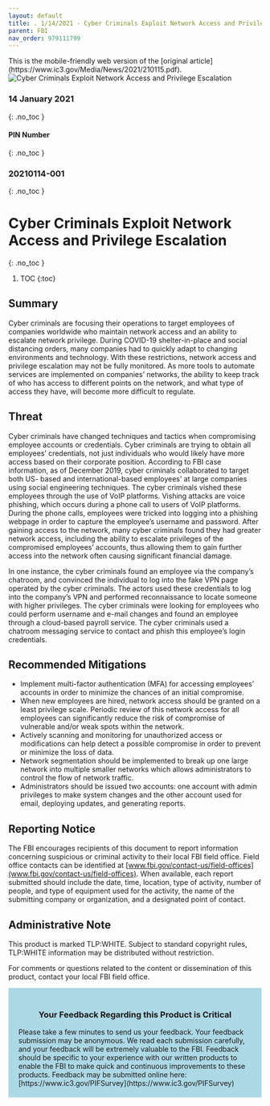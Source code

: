 ```yaml
---
layout: default
title: . 1/14/2021 - Cyber Criminals Exploit Network Access and Privilege Escalation  
parent: FBI 
nav_order: 979111799 
---
```

<style>
.dont-break-out {
  /* These are technically the same, but use both */
  overflow-wrap: break-word;
  word-wrap: break-word;

  -ms-word-break: break-all;
  /* This is the dangerous one in WebKit, as it breaks things wherever */
  word-break: break-all;
  /* Instead use this non-standard one: */
  word-break: break-word;
}
</style>

<div class="dont-break-out" markdown="1">
This is the mobile-friendly web version of the [original article](https://www.ic3.gov/Media/News/2021/210115.pdf).

<img src="https://statics.bsafes.com/images/publications/fbi-pin-2021-0114-01-cyber-criminals-exploit-network-access-and-privilege-escalation.png" alt="Cyber Criminals Exploit Network Access and Privilege Escalation" style="display:block; margin:0 auto">

### 14 January 2021
{: .no_toc }
#### PIN Number
{: .no_toc }
### 20210114-001
{: .no_toc }  
# Cyber Criminals Exploit Network Access and Privilege Escalation 
{: .no_toc }

1. TOC
{:toc}

## Summary
Cyber criminals are focusing their operations to target employees of companies worldwide who maintain network access and an ability to escalate network privilege. During COVID-19 shelter-in-place and social distancing orders, many companies had to quickly adapt to changing environments and technology. With these restrictions, network access and privilege escalation may not be fully monitored. As more tools to automate services are implemented on companies’ networks, the ability to keep track of who has access to different points on the network, and what type of access they have, will become more difficult to regulate.

## Threat 
Cyber criminals have changed techniques and tactics when compromising employee accounts or credentials. Cyber criminals are trying to obtain all employees’ credentials, not just individuals who would likely have more access based on their corporate position. According to FBI case information, as of December 2019, cyber criminals collaborated to target both US- based and international-based employees’ at large companies using social engineering techniques. The cyber criminals vished these employees through the use of VoIP platforms. Vishing attacks are voice phishing, which occurs during a phone call to users of VoIP platforms. During the phone calls, employees were tricked into logging into a phishing webpage in order to capture the employee’s username and password. After gaining access to the network, many cyber criminals found they had greater network access, including the ability to escalate privileges of the compromised employees’ accounts, thus allowing them to gain further access into the network often causing significant financial damage.  

In one instance, the cyber criminals found an employee via the company’s chatroom, and convinced the individual to log into the fake VPN page operated by the cyber criminals. The actors used these credentials to log into the company’s VPN and performed reconnaissance to locate someone with higher privileges. The cyber criminals were looking for employees who could perform username and e-mail changes and found an employee through a cloud-based payroll service. The cyber criminals used a chatroom messaging service to contact and phish this employee’s login credentials.  

## Recommended Mitigations
* Implement multi-factor authentication (MFA) for accessing employees’ accounts in order to minimize the chances of an initial compromise.
* When new employees are hired, network access should be granted on a least privilege scale. Periodic review of this network access for all employees can significantly reduce the risk of compromise of vulnerable and/or weak spots within the network.
* Actively scanning and monitoring for unauthorized access or modifications can help detect a possible compromise in order to prevent or minimize the loss of data.
* Network segmentation should be implemented to break up one large network into multiple smaller networks which allows administrators to control the flow of network traffic.
* Administrators should be issued two accounts: one account with admin privileges to make system changes and the other account used for email, deploying updates, and generating reports.

## Reporting Notice
The FBI encourages recipients of this document to report information concerning suspicious or criminal activity to their local FBI field office. Field office contacts can be identified at [www.fbi.gov/contact-us/field-offices](www.fbi.gov/contact-us/field-offices). When available, each report submitted should include the date, time, location, type of activity, number of people, and type of equipment used for the activity, the name of the submitting company or organization, and a designated point of contact.  

## Administrative Note
This product is marked TLP:WHITE. Subject to standard copyright rules, TLP:WHITE information may be distributed without restriction.  

For comments or questions related to the content or dissemination of this product, contact your local FBI field office.

<div style="background-color:lightblue; padding:20px" markdown="1"> 
<h3 style="text-align:center">Your Feedback Regarding this Product is Critical</h3>
Please take a few minutes to send us your feedback. Your feedback
submission may be anonymous. We read each submission carefully, and your
feedback will be extremely valuable to the FBI. Feedback should be specific to
your experience with our written products to enable the FBI to make quick
and continuous improvements to these products. Feedback may be
submitted online here: [https://www.ic3.gov/PIFSurvey](https://www.ic3.gov/PIFSurvey)
</div>
</div>
